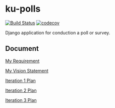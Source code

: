 # ku-polls
[![Build Status](https://travis-ci.com/JirawadeeSampusri/ku-polls.svg?branch=master)](https://travis-ci.com/github/JirawadeeSampusri/ku-polls)
[![codecov](https://codecov.io/gh/JirawadeeSampusri/ku-polls/branch/master/graph/badge.svg)](https://codecov.io/gh/JirawadeeSampusri/ku-polls)

Django application for conduction a poll or survey.

## Document
[My Requirement](../../wiki/Requirement)

[My Vision Statement](../../wiki/Vision%20Statement)

[Iteration 1 Plan](../../wiki/Iteration%201%20Plan)

[Iteration 2 Plan](../../wiki/Iteration%202%20Plan)

[Iteration 3 Plan](../../wiki/Iteration%203%20Plan)
